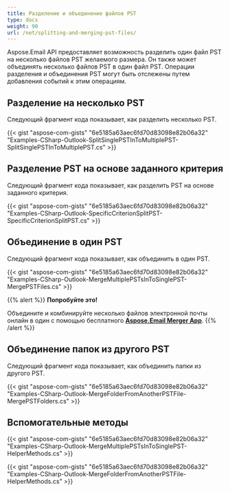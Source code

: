```yaml
---
title: Разделение и объединение файлов PST
type: docs
weight: 90
url: /net/splitting-and-merging-pst-files/
---
```



Aspose.Email API предоставляет возможность разделить один файл PST на несколько файлов PST желаемого размера. Он также может объединять несколько файлов PST в один файл PST. Операции разделения и объединения PST могут быть отслежены путем добавления событий к этим операциям.

## **Разделение на несколько PST**

Следующий фрагмент кода показывает, как разделить несколько PST.

{{< gist "aspose-com-gists" "6e5185a63aec6fd70d83098e82b06a32" "Examples-CSharp-Outlook-SplitSinglePSTInToMultiplePST-SplitSinglePSTInToMultiplePST.cs" >}}

## **Разделение PST на основе заданного критерия**

Следующий фрагмент кода показывает, как разделить PST на основе заданного критерия.

{{< gist "aspose-com-gists" "6e5185a63aec6fd70d83098e82b06a32" "Examples-CSharp-Outlook-SpecificCriterionSplitPST-SpecificCriterionSplitPST.cs" >}}

## **Объединение в один PST**

Следующий фрагмент кода показывает, как объединить в один PST.

{{< gist "aspose-com-gists" "6e5185a63aec6fd70d83098e82b06a32" "Examples-CSharp-Outlook-MergeMultiplePSTsInToSinglePST-MergePSTFiles.cs" >}}

{{% alert %}}
**Попробуйте это!**

Объедините и комбинируйте несколько файлов электронной почты онлайн в один с помощью бесплатного [**Aspose.Email Merger App**](https://products.aspose.app/email/merger).
{{% /alert %}}

## **Объединение папок из другого PST**

Следующий фрагмент кода показывает, как объединить папки из другого PST.

{{< gist "aspose-com-gists" "6e5185a63aec6fd70d83098e82b06a32" "Examples-CSharp-Outlook-MergeFolderFromAnotherPSTFile-MergePSTFolders.cs" >}}

## **Вспомогательные методы**

{{< gist "aspose-com-gists" "6e5185a63aec6fd70d83098e82b06a32" "Examples-CSharp-Outlook-MergeMultiplePSTsInToSinglePST-HelperMethods.cs" >}}

{{< gist "aspose-com-gists" "6e5185a63aec6fd70d83098e82b06a32" "Examples-CSharp-Outlook-MergeFolderFromAnotherPSTFile-HelperMethods.cs" >}}